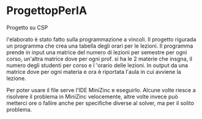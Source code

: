 # ProgettopPerIA
Progetto su CSP

l'elaborato è stato fatto sulla programmazione a vincoli. Il progetto rigurada un programma che crea una tabella degli orari per le lezioni.
Il programma prende in input una matrice del numero di lezioni per semestre per ogni corso, un'altra matrice dove  per ogni prof. si ha le 2 materie che insgna, il numero degli studenti per corso  e l 'orario delle lezioni.
In output da una matrice dove per ogni materia e ora è riportata l'aula in cui avviene la lezione.

Per poter usare il file serve l'IDE MiniZinc e eseguirlo. Alcune volte  riesce a risolvere  il problema in MiniZinc velocemente, altre volte invece può metterci ore o fallire anche per specifiche diverse al solver, ma per il solito problema.
